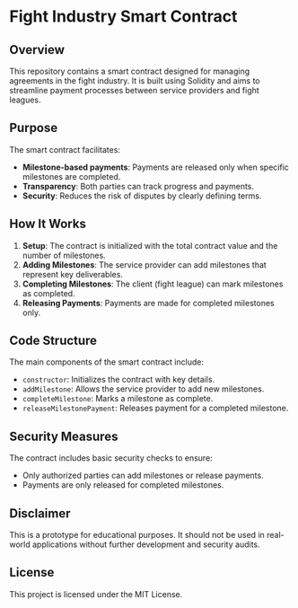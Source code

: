 # Fight Industry Smart Contract

## Overview

This repository contains a smart contract designed for managing agreements in the fight industry. It is built using Solidity and aims to streamline payment processes between service providers and fight leagues.

## Purpose

The smart contract facilitates:
- **Milestone-based payments**: Payments are released only when specific milestones are completed.
- **Transparency**: Both parties can track progress and payments.
- **Security**: Reduces the risk of disputes by clearly defining terms.

## How It Works

1. **Setup**: The contract is initialized with the total contract value and the number of milestones.
2. **Adding Milestones**: The service provider can add milestones that represent key deliverables.
3. **Completing Milestones**: The client (fight league) can mark milestones as completed.
4. **Releasing Payments**: Payments are made for completed milestones only.

## Code Structure

The main components of the smart contract include:
- `constructor`: Initializes the contract with key details.
- `addMilestone`: Allows the service provider to add new milestones.
- `completeMilestone`: Marks a milestone as complete.
- `releaseMilestonePayment`: Releases payment for a completed milestone.

## Security Measures

The contract includes basic security checks to ensure:
- Only authorized parties can add milestones or release payments.
- Payments are only released for completed milestones.

## Disclaimer

This is a prototype for educational purposes. It should not be used in real-world applications without further development and security audits.

## License

This project is licensed under the MIT License.
